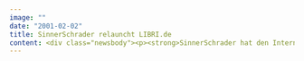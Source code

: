 ```yaml
---
image: ""
date: "2001-02-02"
title: SinnerSchrader relauncht LIBRI.de
content: <div class="newsbody"><p><strong>SinnerSchrader hat den Internet-Buchshop Libri.de komplett überarbeitet.</strong></p><p>Der erste grundlegende Relaunch drei Jahre nach seinem Start zur Frankfurter Buchmesse 1998 wird allerdings nur kurze Zeit Gültigkeit besitzen. Die frisch freigeschaltete Website wird bereits im Frühjahr durch ein neues Literaturportal ersetzt, das neben dem Shop umfangreiche Information zu allen Bereichen der Literatur beinhalten wird. Die Libri.de GmbH ist die gemeinsame Online-Plattform von 800 Buchhändlern und dem Buchgroßhändler Georg Lingenbrink. Optisch präsentiert sich Libri.de im völlig neuen Design. Helle Farben sorgen für mehr Übersicht bei den redaktionellen Inhalten. Das bewährte Framekonzept bleibt erhalten, da es sich für die bequeme Recherche und Information aus dem riesigen Kataloges mit rund 1,3 Milllionen Titeln bewährt hat.</p><p>Ziel des jetzt durchgeführten Relaunches war es, den Buchkunden die gesamte Vielfalt der Literaturwelt nahezubringen. Dieser Anspruch ist mit der neuen Gestaltung des Shops weiter in den Vordergrund gerückt. Nicht alle Neuerungen bei Libri.de sind am Frontend sichtbar. SinnerSchrader hat die Software auf die aktuelle WebObjects-Version 4.5 portiert und zugleich den Code verschlankt. Eine Reihe von zusätzlichen Funktionen erleichtert jetzt über Libri-Mitarbeiter die redaktionelle Arbeit hinter den Kulissen.</p><p><a class="news-backlink" href="/de/"><svg class="svg-ico svg-ico--arrow-left"><use xlink&#58;href="#arrow-down"></use></svg>Zurück zur Presse Übersicht</a></p></div>
---
```


